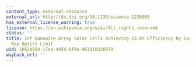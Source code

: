 ```yaml
---
content_type: external-resource
external_url: http://dx.doi.org/10.1126/science.1230969
has_external_license_warning: true
license: https://en.wikipedia.org/wiki/All_rights_reserved
status: ''
title: InP Nanowire Array Solar Cells Achieving 13.8% Efficiency by Exceeding the
  Ray Optics Limit
uid: 1b628584-17ea-445d-8f4a-961310336979
wayback_url: ''
---
```

